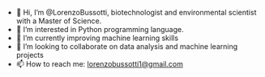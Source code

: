 - 👋 Hi, I’m @LorenzoBussotti, biotechnologist and environmental scientist with a Master of Science.
- 👀 I’m interested in Python programming language.
- 🌱 I’m currently improving machine learning skills
- 💞️ I’m looking to collaborate on data analysis and machine learning projects
- 📫 How to reach me: lorenzobussotti1@gmail.com

<!---
LorenzoBussotti/LorenzoBussotti is a ✨ special ✨ repository because its `README.md` (this file) appears on your GitHub profile.
You can click the Preview link to take a look at your changes.
--->
